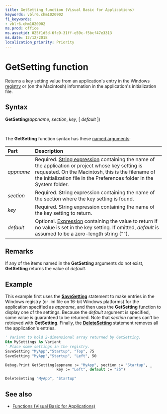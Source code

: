 ```yaml
---
title: GetSetting function (Visual Basic for Applications)
keywords: vblr6.chm1020902
f1_keywords:
- vblr6.chm1020902
ms.prod: office
ms.assetid: 025f1d5d-6fc9-31ff-e59c-f5bcf47e3313
ms.date: 12/12/2018
localization_priority: Priority
---
```



# GetSetting function

Returns a key setting value from an application's entry in the Windows [registry](../../Glossary/vbe-glossary.md#registry) or (on the Macintosh) information in the application's initialization file.

## Syntax

**GetSetting**(_appname_, _section_, _key_, [ _default_ ])

<br/>

The **GetSetting** function syntax has these [named arguments](../../Glossary/vbe-glossary.md#named-argument):

|Part|Description|
|:-----|:-----|
|_appname_|Required. [String expression](../../Glossary/vbe-glossary.md#string-expression) containing the name of the application or project whose key setting is requested. On the Macintosh, this is the filename of the initialization file in the Preferences folder in the System folder.|
|_section_|Required. String expression containing the name of the section where the key setting is found.|
|_key_|Required. String expression containing the name of the key setting to return.|
|_default_|Optional. [Expression](../../Glossary/vbe-glossary.md#expression) containing the value to return if no value is set in the key setting. If omitted, _default_ is assumed to be a zero-length string ("").|

## Remarks

If any of the items named in the **GetSetting** arguments do not exist, **GetSetting** returns the value of _default_.

## Example

This example first uses the **[SaveSetting](savesetting-statement.md)** statement to make entries in the Windows registry (or .ini file on 16-bit Windows platforms) for the application specified as _appname_, and then uses the **GetSetting** function to display one of the settings. Because the _default_ argument is specified, some value is guaranteed to be returned. Note that _section_ names can't be retrieved with **GetSetting**. Finally, the **[DeleteSetting](deletesetting-statement.md)** statement removes all the application's entries.


```vb
' Variant to hold 2-dimensional array returned by GetSetting.
Dim MySettings As Variant
' Place some settings in the registry.
SaveSetting "MyApp","Startup", "Top", 75
SaveSetting "MyApp","Startup", "Left", 50

Debug.Print GetSetting(appname := "MyApp", section := "Startup", _
                       key := "Left", default := "25")

DeleteSetting "MyApp", "Startup"

```

## See also

- [Functions (Visual Basic for Applications)](../functions-visual-basic-for-applications.md)

